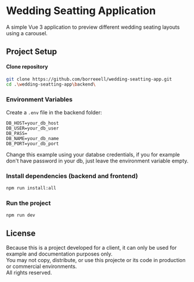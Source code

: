 # Wedding Seatting Application
A simple Vue 3 application to preview different wedding seating layouts using a carousel.

## Project Setup
#### Clone repository
```sh
git clone https://github.com/borreeell/wedding-seatting-app.git
cd .\wedding-seatting-app\backend\
```

### Environment Variables
Create a `.env` file in the backend folder:
```
DB_HOST=your_db_host
DB_USER=your_db_user
DB_PASS=
DB_NAME=your_db_name
DB_PORT=your_db_port
```
Change this example using your databse credentials, if you for example don't have password in your db, just leave the environment variable empty.

### Install dependencies (backend and frontend)
```sh
npm run install:all
```

### Run the project
```sh
npm run dev
```

## License
Because this is a project developed for a client, it can only be used for example and documentation purposes only. <br>
You may not copy, distribute, or use this projecte or its code in production or commercial environments.<br>
All rights reserved. 



